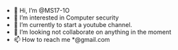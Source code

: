 - 👋 Hi, I’m @MS17-1O
- 👀 I’m interested in Computer security
- 🌱 I’m currently to start a youtube channel.
- 💞️ I’m looking not collaborate on anything in the moment
- 📫 How to reach me *@gmail.com

<!---
MS17-1O/MS17-1O is a ✨ special ✨ repository because its `README.md` (this file) appears on your GitHub profile.
You can click the Preview link to take a look at your changes.
--->
